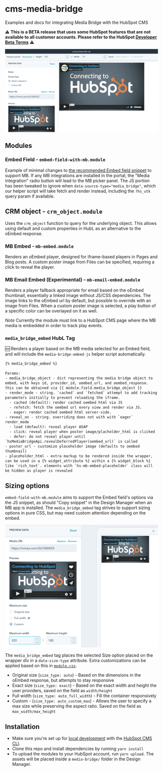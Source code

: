# cms-media-bridge

Examples and docs for integrating Media Bridge with the HubSpot CMS

⚠️ **This is a BETA release that uses some HubSpot features that are not available to all customer accounts. Please refer to the HubSpot [Developer Beta Terms](https://legal.hubspot.com/developerbetaterms)** ⚠️

![Embed field with media bridge](./docs/embed-field-video-selected.png)

## Modules

### Embed Field - `embed-field-with-mb.module`
Example of minimal changes to [the recommended Embed field snippet](https://developers.hubspot.com/docs/cms/building-blocks/module-theme-fields/oembed#page-and-or-blog-modules) to support MB.
If any MB integrations are installed in the portal, the "Media integration" radio button will lead to the MB picker panel.
The JS portion has been tweaked to ignore when `data-source-type="media_bridge"`, which our helper script will take fetch and render instead, including the `?hs_utk` query param if available.

## CRM object - `crm_object.module`
Uses the `crm_object` function to query for the underlying object. This allows using default and custom properties in HubL as an alternative to the oEmbed response.

### MB Embed - `mb-embed.module`
Renders an oEmbed player, designed for iframe-based players in Pages and Blog posts. A custom poster image from Files can be specified, requiring a click to reveal the player.

### MB Email Embed (Experimental) - `mb-email-embed.module`
Renders a player fallback appropriate for email based on the oEmbed thumbnail, essentially a linked image without JS/CSS dependencies.
The image links to the oEmbed url by default, but possible to override with an image from Files.
When a custom poster image is selected, a play button of a specific color can be overlayed on it as well.

*Note* Currently the module must link to a HubSpot CMS page where the MB media is embedded in order to track play events.

### `media_bridge_embed` HubL Tag
:new: Renders a player based on the MB media selected for an Embed field, and will include the `media-bridge-embed-js` helper script automatically.

```
{% media_bridge_embed %}

Params:
- media_bridge_object - dict representing the media bridge object to embed, with keys id, provider_id, oembed_url, and oembed_response. this can be obtained via {{ module.field.media_bridge_object }}
- render_mode - string. `cached` and `fetched` attempt to add tracking parameters initially to prevent reloading the iframe.
  - cached (default): render cached oembed html via JS
  - refetch: fetch the oembed url every view and render via JS. 
  - eager: render cached oembed html server-side.
- reveal_on - string. overriding does not with with `eager` render_mode
  - load (default): reveal player ASAP
  - click: reveal player when poster image/placholder_html is clicked
  - defer: do not reveal player until `hsMediaBridgeApi.revealDeferredPlayer(oembed_url)` is called
- poster_url - customize placeholder image (defaults to oembed thumbnail)
- placeholder_html - extra markup to be rendered inside the wrapper, can be used in a {% widget_attribute %} within a {% widget_block %} like `rich_text`. elements with `hs-mb-embed-placeholder` class will be hidden as player is revealed
```

## Sizing options
`embed-field-with-mb.module` aims to support the Embed field's options via the JS snippet, as should "Copy snippet" in the Design Manager when an MB app is installed.
The `media_bridge_embed` tag strives to support sizing options in pure CSS, but may need custom attention depending on the embed.

![Embed field sizing options](./docs/embed-field-sizing-options.png)

The `media_bridge_embed` tag places the selected Size option placed on the wrapper div in a `data-size-type` attribute. Extra customizations can be applied based on this in [`module.css`](./src/mb-embed.module/module.css).
- Original size (`size_type: auto`) - Based on the dimensions in the oEmbed response, but attempts to stay responsive
- Exact size (`size_type: exact`) - Based on the exact width and height the user providers, saved on the field as `width/height` 
- Full width (`size_type: auto_full_width`) - Fill the container responsively
- Custom - (`size_type: auto_custom_max`) - Allows the user to specify a max size while preserving the aspect ratio. Saved on the field as `max_width/max_height`

## Installation
- Make sure you're set up for [local development](https://designers.hubspot.com/tutorials/getting-started) with the [HubSpot CMS CLI](https://designers.hubspot.com/docs/developer-reference/local-development-cms-cli).
- Clone this repo and install dependencies by running `yarn install`
- To upload the modules to your HubSpot account, run `yarn upload`. The assets will be placed inside a `media-bridge/` folder in the Design Manager.
